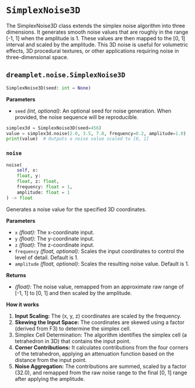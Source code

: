 # `SimplexNoise3D`

The SimplexNoise3D class extends the simplex noise algorithm into three dimensions. It generates smooth noise values that are roughly in the range [-1, 1] when the amplitude is 1. These values are then mapped to the [0, 1] interval and scaled by the amplitude. This 3D noise is useful for volumetric effects, 3D procedural textures, or other applications requiring noise in three-dimensional space.

## <span class=class></span>`dreamplet.noise.SimplexNoise3D`

```py
SimplexNoise3D(seed: int = None)
```

<span class="param">**Parameters**</span>

- `seed` *(int, optional)*: An optional seed for noise generation. When provided, the noise sequence will be reproducible.

```py
simplex3d = SimplexNoise3D(seed=456)
value = simplex3d.noise(2.0, 3.5, 7.8, frequency=0.2, amplitude=1.0)
print(value)  # Outputs a noise value scaled to [0, 1]
```

### <span class="meth"></span>`noise`

```py
noise(
    self, x:
    float, y:
    float, z: float,
    frequency: float = 1,
    amplitude: float = 1
) -> float
```

Generates a noise value for the specified 3D coordinates.

<span class="param">**Parameters**</span>

- `x` *(float)*: The x-coordinate input.
- `y` *(float)*: The y-coordinate input.
- `z` *(float)*: The z-coordinate input.
- `frequency` *(float, optional)*: Scales the input coordinates to control the level of detail. Default is 1.
- `amplitude` *(float, optional)*: Scales the resulting noise value. Default is 1.

<span class="returns">**Returns**</span>

- *(float)*: The noise value, remapped from an approximate raw range of [-1, 1] to [0, 1] and then scaled by the amplitude.

**How it works**

1. **Input Scaling:** The (x, y, z) coordinates are scaled by the frequency.
2. **Skewing the Input Space:** The coordinates are skewed using a factor (derived from F3) to determine the simplex cell.
3. Simplex Cell Determination: The algorithm identifies the simplex cell (a tetrahedron in 3D) that contains the input point.
4. **Corner Contributions:** It calculates contributions from the four corners of the tetrahedron, applying an attenuation function based on the distance from the input point.
5. **Noise Aggregation:** The contributions are summed, scaled by a factor (32.0), and remapped from the raw noise range to the final [0, 1] range after applying the amplitude.
